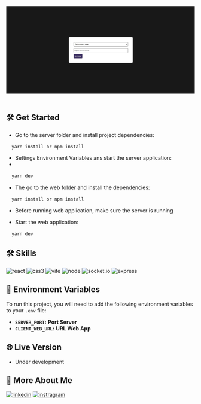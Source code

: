 <div align="center">
<img src="/assets_git/web-app.jpg" alt="Chat RealTime"  />
</div>
<br />

## 🛠 Get Started

- Go to the server folder and install project dependencies:

```ts
  yarn install or npm install
```

- Settings Environment Variables ans start the server application:
-

```ts
  yarn dev
```

- The go to the web folder and install the dependencies:

```ts
  yarn install or npm install
```

- Before running web application, make sure the server is running

- Start the web application:

```ts
  yarn dev
```

## 🛠 Skills

![react][react] ![css3][css3] ![vite][vite] ![node][node] ![socket.io][socket.io] ![express][express]

## 💾 Environment Variables

To run this project, you will need to add the following environment variables to your `.env` file:

- **`SERVER_PORT`:** **Port Server**
- **`CLIENT_WEB_URL`:** **URL Web App**

## 🌐 Live Version

- Under development
<!-- [![vercel](https://img.shields.io/badge/vercel-000?style=for-the-badge&logo=vercel&logoColor=white)]("") -->

## 🔗 More About Me

[![linkedin](https://img.shields.io/badge/linkedin-0A66C2?style=for-the-badge&logo=linkedin&logoColor=white)](https://www.linkedin.com/in/rodrigo-si/)
[![instragram](https://img.shields.io/badge/instragram-E4405F?style=for-the-badge&logo=instagram&logoColor=white)](https://www.instagram.com/rodrigo_dev_front/)

[react]: https://img.shields.io/badge/react-00875F?style=for-the-badge&logo=react&logoColor=white
[css3]: https://img.shields.io/badge/css3-%231572B6.svg?style=for-the-badge&logo=css3&logoColor=white
[vite]: https://img.shields.io/badge/vite-00875F?style=for-the-badge&logo=vite&logoColor=white
[node]: https://img.shields.io/badge/node.js-6DA55F?style=for-the-badge&logo=node.js&logoColor=white
[socket.io]: https://img.shields.io/badge/Socket.io-black?style=for-the-badge&logo=socket.io&badgeColor=010101
[express]: https://img.shields.io/badge/express.js-%23404d59.svg?style=for-the-badge&logo=express&logoColor=%2361DAFB
